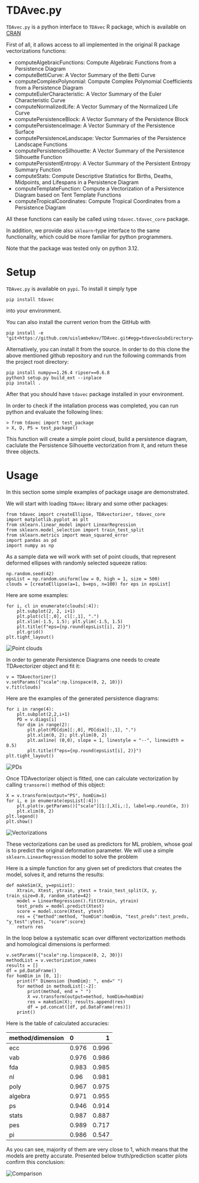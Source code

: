 # TDAvec.py

`TDAvec.py` is a python interface to `TDAvec` R package, which is available on [CRAN](https://cran.r-project.org/web/packages/TDAvec/index.html)

First of all, it allows access to all implemented in the original R package vectorizations functions:

* computeAlgebraicFunctions:	Compute Algebraic Functions from a Persistence Diagram
* computeBettiCurve:	A Vector Summary of the Betti Curve
* computeComplexPolynomial:	Compute Complex Polynomial Coefficients from a Persistence Diagram
* computeEulerCharacteristic:	A Vector Summary of the Euler Characteristic Curve
* computeNormalizedLife:	A Vector Summary of the Normalized Life Curve
* computePersistenceBlock:	A Vector Summary of the Persistence Block
* computePersistenceImage:	A Vector Summary of the Persistence Surface
* computePersistenceLandscape:	Vector Summaries of the Persistence Landscape Functions
* computePersistenceSilhouette:	A Vector Summary of the Persistence Silhouette Function
* computePersistentEntropy:	A Vector Summary of the Persistent Entropy Summary Function
* computeStats:	Compute Descriptive Statistics for Births, Deaths, Midpoints, and Lifespans in a Persistence Diagram
* computeTemplateFunction:	Compute a Vectorization of a Persistence Diagram based on Tent Template Functions
* computeTropicalCoordinates:	Compute Tropical Coordinates from a Persistence Diagram

All these functions can easily be called using `tdavec.tdavec_core` package.

In addition, we provide also `sklearn`-type interface to the same functionality, which could be more familiar for python programmers.

Note that the package was tested only on python 3.12. 

# Setup

`TDAvec.py` is available on `pypi`. To install it simply type

    pip install tdavec

into your environment. 

You can also install the current verion from the GitHub with

    pip install -e "git+https://github.com/uislambekov/TDAvec.git#egg=tdavec&subdirectory=python"

Alternatively, you can install it from the source. In order to do this clone the above mentioned github repository and run the following commands from the project root directory:


    pip install numpy==1.26.4 ripser==0.6.8
    python3 setup.py build_ext --inplace
    pip install .

After that you should have `tdavec` package installed in your environment. 


In order to check if the intallation process was completed, you can run python and evaluate the following lines:

    > from tdavec import test_package
    > X, D, PS = test_package()

This function will create a simple point cloud, build a persistence diagram, caclulate the Persistence Silhouette vectorization from it, and return these three objects.

# Usage

In this section some simple examples of package usage are demonstrated.

We will start with loading `TDAvec` library and some other packages:

    from tdavec import createEllipse, TDAvectorizer, tdavec_core
    import matplotlib.pyplot as plt
    from sklearn.linear_model import LinearRegression
    from sklearn.model_selection import train_test_split
    from sklearn.metrics import mean_squared_error
    import pandas as pd
    import numpy as np

As a sample data we will work with set of point clouds, that represent deformed ellipses with randomly selected squeeze ratios:

    np.random.seed(42)
    epsList = np.random.uniform(low = 0, high = 1, size = 500)
    clouds = [createEllipse(a=1, b=eps, n=100) for eps in epsList]

Here are some examples:

    for i, cl in enumerate(clouds[:4]):
        plt.subplot(2, 2, i+1)
        plt.plot(cl[:,0], cl[:,1], ".")
        plt.xlim(-1.5, 1.5); plt.ylim(-1.5, 1.5)
        plt.title(f"eps={np.round(epsList[i], 2)}")
        plt.grid()
    plt.tight_layout()

![Point clouds](https://raw.githubusercontent.com/uislambekov/TDAvec/main/python/readme_figs/clouds.png)

In order to generate Persistence Diagrams one needs to create TDAvectorizer object and fit it:

    v = TDAvectorizer()
    v.setParams({"scale":np.linspace(0, 2, 10)})
    v.fit(clouds)

Here are the examples of the generated persistence diagrams:

    for i in range(4):
        plt.subplot(2,2,i+1)
        PD = v.diags[i]
        for dim in range(2):
            plt.plot(PD[dim][:,0], PD[dim][:,1], ".")
            plt.xlim(0, 2); plt.ylim(0, 2)
            plt.axline( (0,0), slope = 1, linestyle = "--", linewidth = 0.5)
            plt.title(f"eps={np.round(epsList[i], 2)}")
    plt.tight_layout()

![PDs](https://raw.githubusercontent.com/uislambekov/TDAvec/main/python/readme_figs/PDs.png)

Once TDAvectorizer object is fitted, one can calculate vectorization by calling `transorm()` method of this object:

    X = v.transform(output="PS", homDim=1)
    for i, e in enumerate(epsList[:4]):
        plt.plot(v.getParams()["scale"][1:],X[i,:], label=np.round(e, 3))
        plt.xlim(0, 2)
    plt.legend()
    plt.show()

![Vectorizations](https://raw.githubusercontent.com/uislambekov/TDAvec/main/python/readme_figs/Vects.png)

These vectorizations can be used as predictors for ML problem, whose goal is to predict the original deformation parameter. We will use a simple `sklearn.LinearRegression` model to solve the problem

Here is a simple function for any given set of predictors that creates the model, solves it, and returns the results:

    def makeSim(X, y=epsList):
        Xtrain, Xtest, ytrain, ytest = train_test_split(X, y, train_size=0.8, random_state=42)
        model = LinearRegression().fit(Xtrain, ytrain)
        test_preds = model.predict(Xtest)
        score = model.score(Xtest, ytest)
        res = {"method":method, "homDim":homDim, "test_preds":test_preds, "y_test":ytest, "score":score}
        return res

In the loop below a systematic scan over different vectorizattion methods and homological dimensions is performed:

    v.setParams({"scale":np.linspace(0, 2, 30)})
    methodList = v.vectorization_names
    results = []
    df = pd.DataFrame()
    for homDim in [0, 1]:
        print(f" Dimension {homDim}: ", end=" ")
        for method in methodList[:-2]:
            print(method, end = " ")
            X =v.transform(output=method, homDim=homDim)
            res = makeSim(X); results.append(res)
            df = pd.concat([df, pd.DataFrame(res)])
        print()

Here is the table of calculated accuracies:

| method/dimension   | 0     |     1 |
|:---------|:------|------:|
| ecc      | 0.976 | 0.996 |
| vab      | 0.976 | 0.986 |
| fda      | 0.983 | 0.985 |
| nl       | 0.96  | 0.981 |
| poly     | 0.967 | 0.975 |
| algebra  | 0.971 | 0.955 |
| ps       | 0.946 | 0.914 |
| stats    | 0.987 | 0.887 |
| pes      | 0.989 | 0.717 |
| pi       | 0.986 | 0.547 |

As you can see, majority of them are very close to 1, which means that the models are pretty accurate. Presented below truth/prediction scatter plots confirm this conclusion:

![Comparison](./readme_figs/comparison.png)
